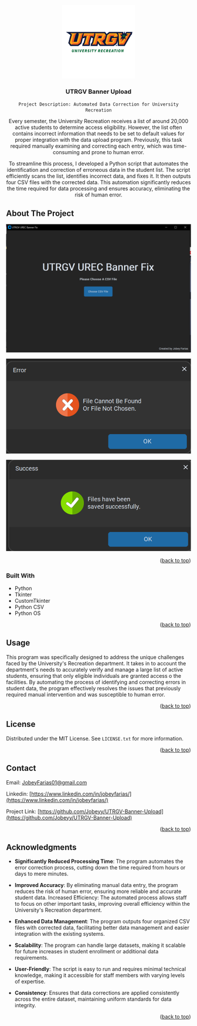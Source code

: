 
<a id="readme-top"></a>
<!-- PROJECT LOGO -->
<br />
<div align="center">
  <a href="https://github.com/Jobeyy/UTRGV-Banner-Upload">
    <img src="imgs/logo.png" alt="Logo" width="200" height="200">
  </a>

<h3 align="center">UTRGV Banner Upload</h3>

  <p align="center">

    Project Description: Automated Data Correction for University Recreation

Every semester, the University Recreation receives a list of around 20,000 active students to determine access eligibility. However, the list often contains incorrect information that needs to be set to default values for proper integration with the data upload program. Previously, this task required manually examining and correcting each entry, which was time-consuming and prone to human error.

To streamline this process, I developed a Python script that automates the identification and correction of erroneous data in the student list. The script efficiently scans the list, identifies incorrect data, and fixes it. It then outputs four CSV files with the corrected data. This automation significantly reduces the time required for data processing and ensures accuracy, eliminating the risk of human error.
    
</div>

<!-- ABOUT THE PROJECT -->
## About The Project

![HomeScreen-Screenshot][product-screenshot]

![Error-Message-Screenshot][Error-screenshot]

![Success-Message-Screenshot][Success-screenshot]


<p align="right">(<a href="#readme-top">back to top</a>)</p>



### Built With

* Python
* Tkinter
* CustomTkinter
* Python CSV
* Python OS


<p align="right">(<a href="#readme-top">back to top</a>)</p>


<!-- USAGE EXAMPLES -->
## Usage

This program was specifically designed to address the unique challenges faced by the University's Recreation department. It takes in to account the department's needs to accurately verify and manage a large list of active students, ensuring that only eligible individuals are granted access o the facilities. By automating the process of identifying and correcting errors in student data, the program effectively resolves the issues that previously required manual intervention and was susceptible to human error. 

<p align="right">(<a href="#readme-top">back to top</a>)</p>


<!-- LICENSE -->
## License

Distributed under the MIT License. See `LICENSE.txt` for more information.

<p align="right">(<a href="#readme-top">back to top</a>)</p>



<!-- CONTACT -->
## Contact

Email: JobeyFarias01@gmail.com

Linkedin: [https://www.linkedin.com/in/jobeyfarias/](https://www.linkedin.com/in/jobeyfarias/)

Project Link: [https://github.com/Jobeyy/UTRGV-Banner-Upload](https://github.com/Jobeyy/UTRGV-Banner-Upload)

<p align="right">(<a href="#readme-top">back to top</a>)</p>



<!-- ACKNOWLEDGMENTS -->
## Acknowledgments
* **Significantly Reduced Processing Time**: The program automates the error correction process, cutting down the time required from hours or days to mere minutes.

* **Improved Accuracy**: By eliminating manual data entry, the program reduces the risk of human error, ensuring more reliable and accurate student data.
Increased Efficiency: The automated process allows staff to focus on other important tasks, improving overall efficiency within the University's Recreation department.

* **Enhanced Data Management**: The program outputs four organized CSV files with corrected data, facilitating better data management and easier integration with the existing systems.

* **Scalability**: The program can handle large datasets, making it scalable for future increases in student enrollment or additional data requirements.

* **User-Friendly**: The script is easy to run and requires minimal technical knowledge, making it accessible for staff members with varying levels of expertise.

* **Consistency**: Ensures that data corrections are applied consistently across the entire dataset, maintaining uniform standards for data integrity.

<p align="right">(<a href="#readme-top">back to top</a>)</p>



<!-- MARKDOWN LINKS & IMAGES -->
[linkedin-url]: https://www.linkedin.com/in/jobeyfarias/
[product-screenshot]: imgs/homescreen.png
[Error-screenshot]: imgs/Error%20Image.png
[success-screenshot]: imgs/Success-image.png
[Python]: https://img.shields.io/badge/python-3670A0?style=for-the-badge&logo=python&logoColor=ffdd54
